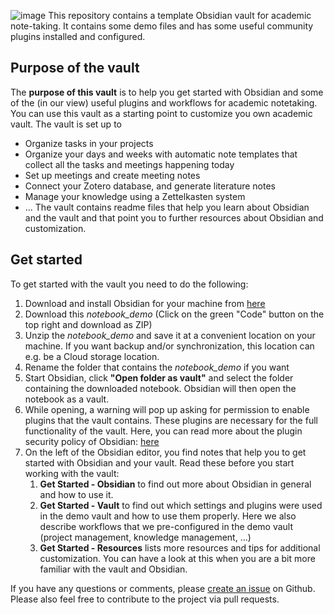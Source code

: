 ![image](title.png)
This repository contains a template Obsidian vault for academic note-taking. It contains some demo files and has some useful community plugins installed and configured.
## Purpose of the vault
The **purpose of this vault** is to help you get started with Obsidian and some of the (in our view) useful plugins and workflows for academic notetaking. You can use this vault as a starting point to customize you own academic vault. 
The vault is set up to
- Organize tasks in your projects 
- Organize your days and weeks with automatic note templates that collect all the tasks and meetings happening today
- Set up meetings and create meeting notes
- Connect your Zotero database, and generate literature notes
- Manage your knowledge using a Zettelkasten system
- ...
The vault contains readme files that help you learn about Obsidian and the vault and that point you to further resources about Obsidian and customization.
## Get started
To get started with the vault you need to do the following:

1. Download and install Obsidian for your machine from [here](https://obsidian.md/)
2. Download this *notebook_demo* (Click on the green "Code" button on the top right and download as ZIP)
3. Unzip the *notebook_demo* and save it at a convenient location on your machine. If you want backup and/or synchronization, this location can e.g. be a Cloud storage location.
4. Rename the folder that contains the *notebook_demo* if you want
5. Start Obsidian, click **"Open folder as vault"** and select the folder containing the downloaded notebook. Obsidian will then open the notebook as a vault.
6. While opening, a warning will pop up asking for permission to enable plugins that the vault contains. These plugins are necessary for the full functionality of the vault. Here, you can read more about the plugin security policy of Obsidian: [here](https://help.obsidian.md/Extending+Obsidian/Plugin+security)
7. On the left of the Obsidian editor, you find notes that help you to get started with Obsidian and your vault. Read these before you start working with the vault:
	1. **Get Started - Obsidian** to find out more about Obsidian in general and how to use it.
	2. **Get Started - Vault** to find out which settings and plugins were used in the demo vault and how to use them properly. Here we also describe workflows that we pre-configured in the demo vault (project management, knowledge management, ...) 
	3. **Get Started - Resources** lists more resources and tips for additional customization. You can have a look at this when you are a bit more familiar with the vault and Obsidian.

If you have any questions or comments, please [create an issue](https://github.com/selinaZitrone/notebook_demo/issues/new) on Github.
Please also feel free to contribute to the project via pull requests.